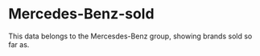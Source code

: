 # Mercedes-Benz-sold

This data belongs to the Mercesdes-Benz group, showing brands sold so far as.
